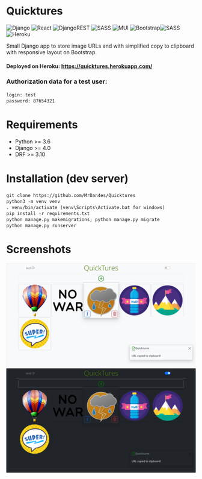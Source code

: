 # Quicktures

![Django](https://img.shields.io/badge/django-%23092E20.svg?style=for-the-badge&logo=django&logoColor=white)
![React](https://img.shields.io/badge/react-%2320232a.svg?style=for-the-badge&logo=react&logoColor=%2361DAFB)
![DjangoREST](https://img.shields.io/badge/DJANGO-REST-ff1709?style=for-the-badge&logo=django&logoColor=white&color=ff1709&labelColor=gray)
![SASS](https://img.shields.io/badge/SASS-hotpink.svg?style=for-the-badge&logo=SASS&logoColor=white)
![MUI](https://img.shields.io/badge/MUI-%230081CB.svg?style=for-the-badge&logo=mui&logoColor=white)
![Bootstrap](https://img.shields.io/badge/bootstrap-%23563D7C.svg?style=for-the-badge&logo=bootstrap&logoColor=white)![SASS](https://img.shields.io/badge/SASS-hotpink.svg?style=for-the-badge&logo=SASS&logoColor=white)
![Heroku](https://img.shields.io/badge/heroku-%23430098.svg?style=for-the-badge&logo=heroku&logoColor=white)

Small Django app to store image URLs and with simplified copy to clipboard with responsive layout on Bootstrap.

#### Deployed on Heroku: https://quicktures.herokuapp.com/
### Authorization data for a test user:
```
login: test
password: 87654321
```
# Requirements
- Python >= 3.6
- Django >= 4.0
- DRF >= 3.10
# Installation (dev server)
```
git clone https://github.com/MrDan4es/Quicktures
python3 -m venv venv
. venv/bin/activate (venv\Scripts\Activate.bat for windows)
pip install -r requirements.txt
python manage.py makemigrations; python manage.py migrate
python manage.py runserver
```
# Screenshots
![day mode screenshot](/static/img/day.png?raw=true)
![night mode screenshot](/static/img/night.png?raw=true)